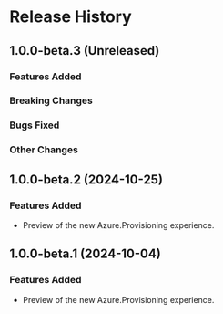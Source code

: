 # Release History

## 1.0.0-beta.3 (Unreleased)

### Features Added

### Breaking Changes

### Bugs Fixed

### Other Changes

## 1.0.0-beta.2 (2024-10-25)

### Features Added

- Preview of the new Azure.Provisioning experience.

## 1.0.0-beta.1 (2024-10-04)

### Features Added

- Preview of the new Azure.Provisioning experience.
